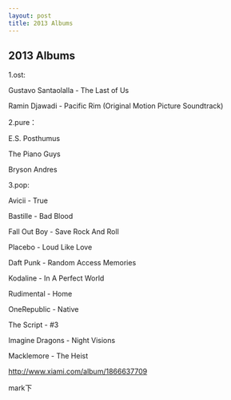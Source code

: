 ```yaml
---
layout: post
title: 2013 Albums
---
```


## 2013 Albums

1.ost:

Gustavo Santaolalla - The Last of Us

Ramin Djawadi - Pacific Rim (Original Motion Picture Soundtrack)

2.pure：

E.S. Posthumus

The Piano Guys

Bryson Andres

3.pop:

Avicii - True

Bastille - Bad Blood

Fall Out Boy - Save Rock And Roll

Placebo - Loud Like Love

Daft Punk - Random Access Memories

Kodaline - In A Perfect World

Rudimental - Home

OneRepublic - Native

The Script - #3

Imagine Dragons - Night Visions

Macklemore - The Heist

http://www.xiami.com/album/1866637709

mark下